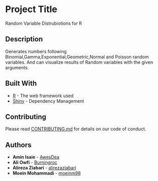 # Project Title

Random Variable Distrubiotions for R

## Description

Generates numbers following Binomial,Gamma,Exponential,Geometric,Normal and Poisson random variables. And can visualize results of Random variables with the given arguments.


## Built With

* [R](http://www.r-project.org) - The web framework used
* [Shiny](http://shiny.rstudio.com/) - Dependency Management

## Contributing

Please read [CONTRIBUTING.md](https://gist.github.com/PurpleBooth/b24679402957c63ec426) for details on our code of conduct.

## Authors

* **Amin Isaie**  - [AwesDea](https://github.com/AwesDea)
* **Ali Owfi**  - [Burningroc](https://github.com/Burningroc)
* **Alireza Ziabari**  - [alirezaziabari](https://github.com/alirezaziabari)
* **Moein Mohammadi**  - [moeinm98](https://github.com/moeinm98)

